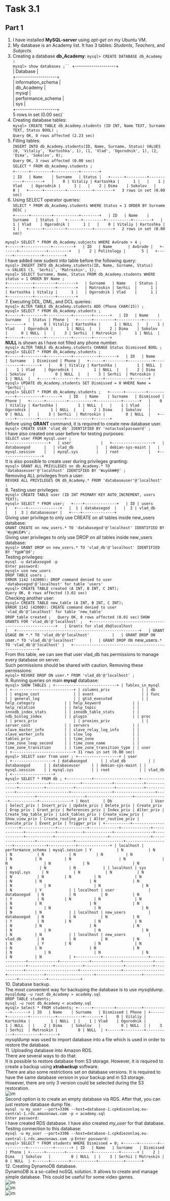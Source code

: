 # Task 3.1
## Part 1
1. I have installed **MySQL-server** using *apt-get* on my Ubuntu VM.  
2. My database is an Academy list. It has 3 tables: *Students*, *Teachers*, and *Subjects*.  
3. Creating a database **db_Academy**:
`mysql> CREATE DATABASE db_Academy ;`  
`mysql> show databases ;``
`+--------------------+  
| Database           |  
+--------------------+  
| information_schema |  
| db_Academy         |  
| mysql              |  
| performance_schema |  
| sys                |  
+--------------------+  
5 rows in set (0.00 sec)`  
4. Creating database tables:  
`mysql> CREATE TABLE db_Academy.students (ID INT, Name TEXT, Surname TEXT, Status BOOL) ;`  
`Query OK, 0 rows affected (2.23 sec)`  
5. Filling tables:  
`INSERT INTO db_Academy.students(ID, Name, Surname, Status) VALUES (0, 'Vitaliy', 'Kartoshka', 1), (1, 'Vlad', 'Ogorodnik', 1), (2, 'Dima', 'Sokolov', 0);`  
`Query OK, 3 rows affected (0.00 sec)`  
`SELECT * FROM db_Academy.students ;`  
`+------+---------+-----------+--------+`  
`| ID   | Name    | Surname   | Status |  
+------+---------+-----------+--------+  
|    0 | Vitaliy | Kartoshka |      1 |  
|    1 | Vlad    | Ogorodnik |      1 |  
|    2 | Dima    | Sokolov   |      0 |  
+------+---------+-----------+--------+  
3 rows in set (0.00 sec)`  
6. Using SELECT operator queries:  
`SELECT * FROM db_Academy.students WHERE Status = 1 ORDER BY Surname DESC ;`  
`+------+---------+-----------+--------+  
| ID   | Name    | Surname   | Status |  
+------+---------+-----------+--------+  
|    1 | Vlad    | Ogorodnik |      1 |  
|    0 | Vitaliy | Kartoshka |      1 |  
+------+---------+-----------+--------+  
2 rows in set (0.00 sec)`  

`mysql> SELECT * FROM db_Academy.subjects WHERE AvGrade > 4 ;`  
`+------+------------+---------+  
| ID   | Name       | AvGrade |  
+------+------------+---------+  
|    2 | Politology |       5 |  
+------+------------+---------+`  
I have added new sudent into table before the following query:  
`mysql> INSERT INTO db_Academy.students(ID, Name, Surname, Status)`  
`-> VALUES (3, 'Serhii', 'Matroskin', 1);`  
`mysql> SELECT Surname, Name, Status FROM db_Academy.students WHERE status = 1 ORDER BY Name ;`  
`+-----------+---------+--------+  
| Surname   | Name    | Status |  
+-----------+---------+--------+  
| Matroskin | Serhii  |      1 |  
| Kartoshka | Vitaliy |      1 |  
| Ogorodnik | Vlad    |      1 |  
+-----------+---------+--------+`  
7. Executing DDL, DML, and DCL queries:  
`mysql> ALTER TABLE db_Academy.students ADD (Phone CHAR(15)) ;`  
`mysql> SELECT * FROM db_Academy.students ;`  
`+------+---------+-----------+--------+-------+  
| ID   | Name    | Surname   | Status | Phone |  
+------+---------+-----------+--------+-------+  
|    0 | Vitaliy | Kartoshka |      1 | NULL  |  
|    1 | Vlad    | Ogorodnik |      1 | NULL  |  
|    2 | Dima    | Sokolov   |      0 | NULL  |  
|    3 | Serhii  | Matroskin |      1 | NULL  |  
+------+---------+-----------+--------+-------+`  
**NULL** is shown as I have not filled any phone number.  
`mysql> ALTER TABLE db_Academy.students CHANGE Status Dismissed BOOL ;`  
`mysql> SELECT * FROM db_Academy.students ;`  
`+------+---------+-----------+-----------+-------+  
| ID   | Name    | Surname   | Dismissed | Phone |  
+------+---------+-----------+-----------+-------+  
|    0 | Vitaliy | Kartoshka |         1 | NULL  |  
|    1 | Vlad    | Ogorodnik |         1 | NULL  |  
|    2 | Dima    | Sokolov   |         0 | NULL  |  
|    3 | Serhii  | Matroskin |         1 | NULL  |  
+------+---------+-----------+-----------+-------+`  
`mysql> UPDATE db_Academy.students SET Dismissed = 0 WHERE Name = 'Serhii';`  
`mysql> SELECT * FROM db_Academy.students ;  
+------+---------+-----------+-----------+-------+  
| ID   | Name    | Surname   | Dismissed | Phone |  
+------+---------+-----------+-----------+-------+  
|    0 | Vitaliy | Kartoshka |         1 | NULL  |  
|    1 | Vlad    | Ogorodnik |         1 | NULL  |  
|    2 | Dima    | Sokolov   |         0 | NULL  |  
|    3 | Serhii  | Matroskin |         0 | NULL  |  
+------+---------+-----------+-----------+-------+`  
Before using **GRANT** command, it is required to create new database user.
`mysql> CREATE USER 'vlad_db' IDENTIFIED BY 'notactualpassword' ;`  
I have also created one user before for testing purposes:  
`SELECT user FROM mysql.user ;`  
`+------------------+  
| user             |  
+------------------+  
| databasegod      |  
| vlad_db          |  
| debian-sys-maint |  
| mysql.session    |  
| mysql.sys        |  
| root             |  
+------------------+`  
It is also possible to create user during privileges granting:  
`mysql> GRANT ALL PRIViLEGES on db_Academy.* TO 'databaseuser'@'localhost' IDENTIFIED BY 'WuyGkW#@' ;`  
 Removing ALL privileges from a user:  
 `REVOKE ALL PRIVILEGES ON db_Academy.* FROM 'databaseuser'@'localhost' ;`  
 8. Testing user privileges:  
 `mysql> CREATE TABLE user (ID INT PRIMARY KEY AUTO_INCREMENT, users TEXT);`  
 `mysql> SELECT * FROM user;  
+----+--------------+  
| ID | users        |  
+----+--------------+  
|  1 | databasegod  |  
|  2 | vlad_db      |  
|  3 | databaseuser |  
+----+--------------+`  
Giving user privilege to only use CREATE on all tables inside new_users database:  
`GRANT CREATE on new_users.* TO 'databasegod'@'localhost' IDENTIFIED BY 'WygWiE#%';`  
Giving user privileges to only use DROP on all tables inside new_users database:  
`mysql> GRANT DROP on new_users.* TO 'vlad_db'@'localhost' IDENTIFIED BY 'YgpW^@d';`  
Testing privileges:  
`mysql -u databasegod -p`  
`Enter password: `  
`mysql> use new_users`  
`DROP TABLE users ;`  
`ERROR 1142 (42000): DROP command denied to user 'databasegod'@'localhost' for table 'users'`  
`mysql> CREATE TABLE created (A INT, B INT, C INT);`  
`Query OK, 0 rows affected (3.02 sec)`  
Checking another user:  
`mysql> CREATE TABLE new_table (A INT, B INT, C INT);`  
`ERROR 1142 (42000): CREATE command denied to user 'vlad_db'@'localhost' for table 'new_table'`  
`DROP table created ;  
Query OK, 0 rows affected (0.01 sec)`
`SHOW GRANTS FOR 'vlad_db'@'localhost' ;  
+------------------------------------------------------+  
| Grants for vlad_db@localhost                         |  
+------------------------------------------------------+  
| GRANT USAGE ON *.* TO 'vlad_db'@'localhost'          |  
| GRANT DROP ON `user`.* TO 'vlad_db'@'localhost'      |  
| GRANT DROP ON `new_users`.* TO 'vlad_db'@'localhost' |  
+------------------------------------------------------+`  
From this table, we can see that user vlad_db has permissions to manage every database on server.  
Such permissions should be shared with caution. Removing these permissions:  
`mysql> REVOKE DROP ON user.* FROM 'vlad_db'@'localhost' ;`  
9. Running queries on main **mysql** database:  
`mysql> SHOW TABLES ;
+---------------------------+
| Tables_in_mysql           |
+---------------------------+
| columns_priv              |
| db                        |
| engine_cost               |
| event                     |
| func                      |
| general_log               |
| gtid_executed             |
| help_category             |
| help_keyword              |
| help_relation             |
| help_topic                |
| innodb_index_stats        |
| innodb_table_stats        |
| ndb_binlog_index          |
| plugin                    |
| proc                      |
| procs_priv                |
| proxies_priv              |
| server_cost               |
| servers                   |
| slave_master_info         |
| slave_relay_log_info      |
| slave_worker_info         |
| slow_log                  |
| tables_priv               |
| time_zone                 |
| time_zone_leap_second     |
| time_zone_name            |
| time_zone_transition      |
| time_zone_transition_type |
| user                      |
+---------------------------+
31 rows in set (0.00 sec)`  
`mysql> SELECT user from user ;
+------------------+
| user             |
+------------------+
| databasegod      |
| vlad_db          |
| databasegod      |
| databaseuser     |
| debian-sys-maint |
| mysql.session    |
| mysql.sys        |
| root             |
| vlad_db          |
+------------------+`  
`mysql> SELECT * FROM db ;
+-----------+--------------------+---------------+-------------+-------------+-------------+-------------+-------------+-----------+------------+-----------------+------------+------------+-----------------------+------------------+------------------+----------------+---------------------+--------------------+--------------+------------+--------------+
| Host      | Db                 | User          | Select_priv | Insert_priv | Update_priv | Delete_priv | Create_priv | Drop_priv | Grant_priv | References_priv | Index_priv | Alter_priv | Create_tmp_table_priv | Lock_tables_priv | Create_view_priv | Show_view_priv | Create_routine_priv | Alter_routine_priv | Execute_priv | Event_priv | Trigger_priv |
+-----------+--------------------+---------------+-------------+-------------+-------------+-------------+-------------+-----------+------------+-----------------+------------+------------+-----------------------+------------------+------------------+----------------+---------------------+--------------------+--------------+------------+--------------+
| localhost | performance_schema | mysql.session | Y           | N           | N           | N           | N           | N         | N          | N               | N          | N          | N                     | N                | N                | N              | N                   | N                  | N            | N          | N            |
| localhost | sys                | mysql.sys     | N           | N           | N           | N           | N           | N         | N          | N               | N          | N          | N                     | N                | N                | N              | N                   | N                  | N            | N          | Y            |
| localhost | user               | databasegod   | N           | N           | N           | N           | Y           | N         | N          | N               | N          | N          | N                     | N                | N                | N              | N                   | N                  | N            | N          | N            |
| localhost | new_users          | databasegod   | N           | N           | N           | N           | Y           | N         | N          | N               | N          | N          | N                     | N                | N                | N              | N                   | N                  | N            | N          | N            |
| localhost | new_users          | vlad_db       | N           | N           | N           | N           | N           | Y         | N          | N               | N          | N          | N                     | N                | N                | N              | N                   | N                  | N            | N          | N            |
+-----------+--------------------+---------------+-------------+-------------+-------------+-------------+-------------+-----------+------------+-----------------+------------+------------+-----------------------+------------------+------------------+----------------+---------------------+--------------------+--------------+------------+--------------+`  
10. Database backup.  
The most convenient way for backuping the database is to use *mysqldump*.  
`mysqldump -u root db_Academy > academy.sql`  
`DROP TABLE students;`  
`mysql -u root db_Academy < academy.sql`  
`mysql> Select * FROM students;
+------+---------+-----------+-----------+-------+
| ID   | Name    | Surname   | Dismissed | Phone |
+------+---------+-----------+-----------+-------+
|    0 | Vitaliy | Kartoshka |         1 | NULL  |
|    1 | Vlad    | Ogorodnik |         1 | NULL  |
|    2 | Dima    | Sokolov   |         0 | NULL  |
|    3 | Serhii  | Matroskin |         0 | NULL  |
+------+---------+-----------+-----------+-------+`  
*mysqldump* was used to import database into a file which is used in order to restore the database.  
11. Uploading database into Amazon RDS.  
There are several ways to do that:  
It is possible to restore database from S3 storage. However, it is required to create a backup using **xtrabackup** software.  
There are also some restrictions set on database versions. It is required to have the same database version in your backup and in S3 storage.
However, there are only 3 version could be selected during the S3 restoration.  
![im](./screenshots/incom.png)  
Second option is to create an empty database via RDS. After that, you can just restore database dump file.  
`mysql -u my_user --port=3306 --host=database-1.cpkdiezonlaq.eu-central-1.rds.amazonaws.com -p < academy.sql`  
`Enter password:`  
I have created RDS database. I have also created *my_user* for that database.  
Testing connection to this database:  
`mysql -u my_user --port=3306 --host=database-1.cpkdiezonlaq.eu-central-1.rds.amazonaws.com -p`
`Enter password: `  
`mysql> SELECT * FROM students WHERE Dismissed = 0;
+------+--------+-----------+-----------+-------+
| ID   | Name   | Surname   | Dismissed | Phone |
+------+--------+-----------+-----------+-------+
|    2 | Dima   | Sokolov   |         0 | NULL  |
|    3 | Serhii | Matroskin |         0 | NULL  |
+------+--------+-----------+-----------+-------+`  
12. Creating DynamoDB database.  
DynamoDB is a so-called noSQL solution. It allows to create and manage simple database. This could be useful for some video games.  
![im](./screenshots/DynamoDB.png)  
![im](./screenshots/Query.png)  
![im](./screenshots/Scan.png)  
